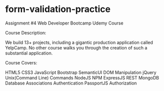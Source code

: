 # form-validation-practice
Assignment #4 Web Developer Bootcamp Udemy Course

Course Description: 

We build 13+ projects, including a gigantic production application called YelpCamp. No other course walks you through the creation of such a substantial application.

Course Covers: 

HTML5
CSS3
JavaScript
Bootstrap
SemanticUI
DOM Manipulation
jQuery
Unix(Command Line) Commands
NodeJS
NPM
ExpressJS
REST
MongoDB
Database Associations
Authentication
PassportJS
Authorization
